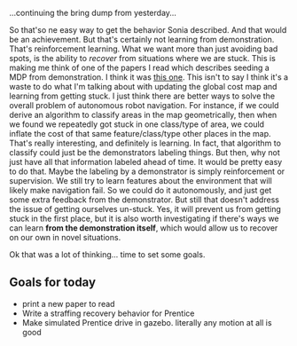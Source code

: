 ...continuing the bring dump from yesterday...

So that'so ne easy way to get the behavior Sonia described. And that would be an achievement. But that's certainly not learning from demonstration. That's reinforcement learning. What we want more than just avoiding bad spots, is the ability to *recover* from situations where we are stuck. This is making me think of one of the papers I read which describes seeding a MDP from demonstration. I think it was [this one](http://people.csail.mit.edu/lpk/papers/2002/SmartKaelbling-ICRA2002.pdf). This isn't to say I think it's a waste to do what I'm talking about with updating the global cost map and learning from getting stuck. I just think there are better ways to solve the overall problem of autonomous robot navigation. For instance, if we could derive an algorithm to classify areas in the map geometrically, then when we found we repeatedly got stuck in one class/type of area, we could inflate the cost of that same feature/class/type other places in the map. That's really interesting, and definitely is learning. In fact, that algorithm to classify could just be the demonstrators labeling things. But then, why not just have all that information labeled ahead of time. It would be pretty easy to do that. Maybe the labeling by a demonstrator is simply reinforcement or supervision. We still try to learn features about the environment that will likely make navigation fail. So we could do it autonomously, and just get some extra feedback from the demonstrator. But still that doesn't address the issue of getting ourselves un-stuck. Yes, it will prevent us from getting stuck in the first place, but it is also worth investigating if there's ways we can learn **from the demonstration itself**, which would allow us to recover on our own in novel situations.

Ok that was a lot of thinking... time to set some goals.

## Goals for today

 - print a new paper to read
 - Write a straffing recovery behavior for Prentice
 - Make simulated Prentice drive in gazebo. literally any motion at all is good
